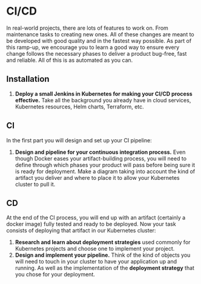 # CI/CD
In real-world projects, there are lots of features to work on. From maintenance tasks to creating new ones. All of these changes are meant to be developed with good quality and in the fastest way possible. As part of this ramp-up, we encourage you to learn a good way to ensure every change follows the necessary phases to deliver a product bug-free, fast and reliable. All of this is as automated as you can.

## Installation
1. **Deploy a small Jenkins in Kubernetes for making your CI/CD process effective.** Take all the background you already have in cloud services, Kubernetes resources, Helm charts, Terraform, etc.

## CI
In the first part you will design and set up your CI pipeline:

1. **Design and pipeline for your continuous integration process.** Even though Docker eases your artifact-building process, you will need to define through which phases your product will pass before being sure it is ready for deployment. Make a diagram taking into account the kind of artifact you deliver and where to place it to allow your Kubernetes cluster to pull it.

## CD
At the end of the CI process, you will end up with an artifact (certainly a docker image) fully tested and ready to be deployed. Now your task consists of deploying that artifact in our Kubernetes cluster:

1. **Research and learn about deployment strategies** used commonly for Kubernetes projects and choose one to implement your project.
2. **Design and implement your pipeline.** Think of the kind of objects you will need to touch in your cluster to have your application up and running. As well as the implementation of the **deployment strategy** that you chose for your deployment.

